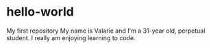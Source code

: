 # hello-world
My first repository
My name is Valarie and I'm a 31-year old, perpetual student. I really am enjoying learning to code.
